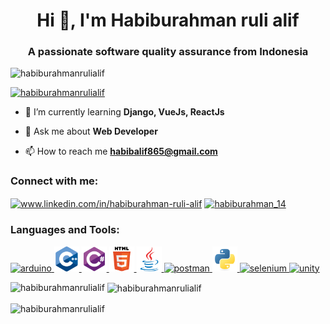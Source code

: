 <h1 align="center">Hi 👋, I'm Habiburahman ruli alif</h1>
<h3 align="center">A passionate software quality assurance from Indonesia</h3>

<p align="left"> <img src="https://komarev.com/ghpvc/?username=habiburahmanrulialif&label=Profile%20views&color=0e75b6&style=flat" alt="habiburahmanrulialif" /> </p>

<p align="left"> <a href="https://github.com/ryo-ma/github-profile-trophy"><img src="https://github-profile-trophy.vercel.app/?username=habiburahmanrulialif" alt="habiburahmanrulialif" /></a> </p>

- 🌱 I’m currently learning **Django, VueJs, ReactJs**

- 💬 Ask me about **Web Developer**

- 📫 How to reach me **habibalif865@gmail.com**

<h3 align="left">Connect with me:</h3>
<p align="left">
<a href="https://www.linkedin.com/in/habiburahman-ruli-alif" target="blank"><img align="center" src="https://raw.githubusercontent.com/rahuldkjain/github-profile-readme-generator/master/src/images/icons/Social/linked-in-alt.svg" alt="www.linkedin.com/in/habiburahman-ruli-alif" height="30" width="40" /></a>
<a href="https://instagram.com/habiburahman_14" target="blank"><img align="center" src="https://raw.githubusercontent.com/rahuldkjain/github-profile-readme-generator/master/src/images/icons/Social/instagram.svg" alt="habiburahman_14" height="30" width="40" /></a>
</p>

<h3 align="left">Languages and Tools:</h3>
<p align="left"> <a href="https://www.arduino.cc/" target="_blank" rel="noreferrer"> <img src="https://cdn.worldvectorlogo.com/logos/arduino-1.svg" alt="arduino" width="40" height="40"/> </a> <a href="https://www.w3schools.com/cpp/" target="_blank" rel="noreferrer"> <img src="https://raw.githubusercontent.com/devicons/devicon/master/icons/cplusplus/cplusplus-original.svg" alt="cplusplus" width="40" height="40"/> </a> <a href="https://www.w3schools.com/cs/" target="_blank" rel="noreferrer"> <img src="https://raw.githubusercontent.com/devicons/devicon/master/icons/csharp/csharp-original.svg" alt="csharp" width="40" height="40"/> </a> <a href="https://www.w3.org/html/" target="_blank" rel="noreferrer"> <img src="https://raw.githubusercontent.com/devicons/devicon/master/icons/html5/html5-original-wordmark.svg" alt="html5" width="40" height="40"/> </a> <a href="https://www.java.com" target="_blank" rel="noreferrer"> <img src="https://raw.githubusercontent.com/devicons/devicon/master/icons/java/java-original.svg" alt="java" width="40" height="40"/> </a> <a href="https://postman.com" target="_blank" rel="noreferrer"> <img src="https://www.vectorlogo.zone/logos/getpostman/getpostman-icon.svg" alt="postman" width="40" height="40"/> </a> <a href="https://www.python.org" target="_blank" rel="noreferrer"> <img src="https://raw.githubusercontent.com/devicons/devicon/master/icons/python/python-original.svg" alt="python" width="40" height="40"/> </a> <a href="https://www.selenium.dev" target="_blank" rel="noreferrer"> <img src="https://raw.githubusercontent.com/detain/svg-logos/780f25886640cef088af994181646db2f6b1a3f8/svg/selenium-logo.svg" alt="selenium" width="40" height="40"/> </a> <a href="https://unity.com/" target="_blank" rel="noreferrer"> <img src="https://www.vectorlogo.zone/logos/unity3d/unity3d-icon.svg" alt="unity" width="40" height="40"/> </a> </p>

<p><img align="left" src="https://github-readme-stats.vercel.app/api/top-langs?username=habiburahmanrulialif&show_icons=true&locale=en&layout=compact" alt="habiburahmanrulialif" /></p>

<p>&nbsp;<img align="center" src="https://github-readme-stats.vercel.app/api?username=habiburahmanrulialif&show_icons=true&locale=en" alt="habiburahmanrulialif" /></p>

<p><img align="center" src="https://github-readme-streak-stats.herokuapp.com/?user=habiburahmanrulialif&" alt="habiburahmanrulialif" /></p>
